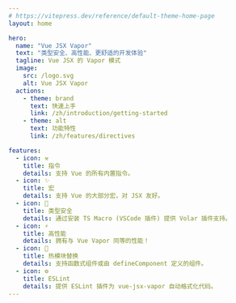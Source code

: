 ```yaml
---
# https://vitepress.dev/reference/default-theme-home-page
layout: home

hero:
  name: "Vue JSX Vapor"
  text: "类型安全、高性能、更舒适的开发体验"
  tagline: Vue JSX 的 Vapor 模式
  image:
    src: /logo.svg
    alt: Vue JSX Vapor
  actions:
    - theme: brand
      text: 快速上手
      link: /zh/introduction/getting-started
    - theme: alt
      text: 功能特性
      link: /zh/features/directives

features:
  - icon: ⚒️ ️
    title: 指令
    details: 支持 Vue 的所有内置指令。
  - icon: ✨
    title: 宏
    details: 支持 Vue 的大部分宏，对 JSX 友好。
  - icon: 🦾
    title: 类型安全
    details: 通过安装 TS Macro (VSCode 插件) 提供 Volar 插件支持。
  - icon: ⚡️
    title: 高性能
    details: 拥有与 Vue Vapor 同等的性能！
  - icon: 🌈
    title: 热模块替换
    details: 支持函数式组件或由 defineComponent 定义的组件。
  - icon: ⚙️
    title: ESLint
    details: 提供 ESLint 插件为 vue-jsx-vapor 自动格式化代码。
---
```

